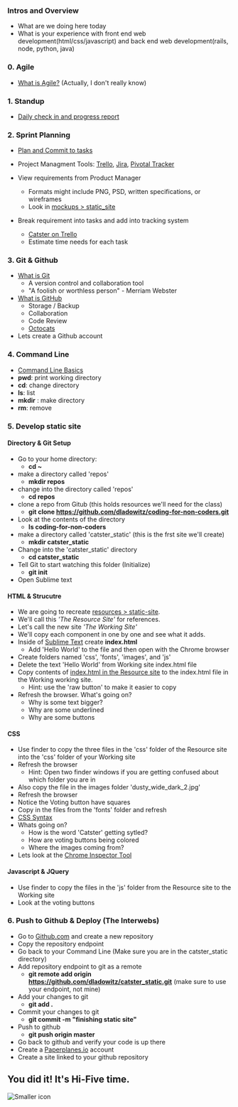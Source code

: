 ### Intros and Overview
* What are we doing here today
* What is your experience with front end web development(html/css/javascript) and back end web development(rails, node, python, java)

### 0.  Agile
* <a href="http://4.bp.blogspot.com/-aFcVYuTXO6Y/VS2tecfG5KI/AAAAAAAAAHM/oD6Wy_Cn1iE/s1600/Agile_Development_Process.png" target="_blank">What is Agile?</a> (Actually, I don't really know)

### 1. Standup
* <a href="https://en.wikipedia.org/wiki/Stand-up_meeting">Daily check in and progress report</a>

### 2. Sprint Planning
* <a href="http://scrummethodology.com/scrum-meetings">Plan and Commit to tasks</a>
* Project Managment Tools: 	<a href="http:www.trello.com">Trello</a>, <a href="https://www.atlassian.com/software/jira">Jira</a>, <a href="http://www.pivotaltracker.com/">Pivotal Tracker</a>
* View requirements from Product Manager 
	* Formats might include PNG, PSD, written specifications, or wireframes
	* Look in <a href="https://github.com/dladowitz/coding-for-non-coders/tree/master/mockups/static_site">mockups > static_site</a>

* Break requirement into tasks and add into tracking system
	* [Catster on Trello](https://trello.com/b/A8z9nktd/catster) 
	* Estimate time needs for each task

### 3. Git & Github
* [What is Git](http://readwrite.com/2013/09/30/understanding-github-a-journey-for-beginners-part-1)
	*  A version control and collaboration tool 
	* "A foolish or worthless person" - Merriam Webster	 	
* [What is GitHub](https://github.com/)
	* Storage / Backup
	* Collaboration
	* Code Review
	* [Octocats](https://octodex.github.com/)
* Lets create a Github account

### 4. Command Line
* [Command Line Basics](http://linuxcommand.org/learning_the_shell.php)
* **pwd**: print working directory
* **cd**: change directory
* **ls**: list
* **mkdir** : make directory
* **rm**: remove

### 5. Develop static site
#### Directory & Git Setup
* Go to your home directory: 
 	* **cd ~**
* make a directory called 'repos'
	* **mkdir repos**
* change into the directory called 'repos'
	* **cd repos**
* clone a repo from Gitub (this holds resources we'll need for the class)
	* **git clone https://github.com/dladowitz/coding-for-non-coders.git** 
* Look at the contents of the directory	
	* **ls coding-for-non-coders**
* make a directory called 'catster_static' (this is the frst site we'll create)
	* **mkdir catster_static**
* Change into the 'catster_static' directory	
	* **cd catster_static**
* Tell Git to start watching this folder (Initialize)
	* **git init**
* Open Sublime text

#### HTML & Strucutre
* We are going to recreate [resources > static-site](https://github.com/dladowitz/coding-for-non-coders/tree/master/resources/static_site). 
* We'll call this *'The Resource Site'* for references.
* Let's call the new site *'The Working Site'*
* We'll copy each component in one by one and see what it adds. 
* Inside of [Sublime Text](http://www.sublimetext.com/3) create **index.html**
	* Add 'Hello World' to the file and then open with the Chrome browser  
* Create folders named 'css', 'fonts', 'images', and 'js'
* Delete the text 'Hello World' from Working site index.html file
* Copy contents of [index.html in the Resource site](https://github.com/dladowitz/coding-for-non-coders/blob/master/resources/static_site/index.html) to the index.html file in the Working working site.
	* Hint: use the 'raw button' to make it easier to copy 
* Refresh the browser. What's going on?
	 * Why is some text bigger?
	 * Why are some underlined
	 * Why are some buttons

#### CSS
* Use finder to copy the three files in the 'css' folder of the Resource site into the 'css' folder of your Working site
* Refresh the browser
	*  Hint: Open two finder windows if you are getting confused about which folder you are in 
* Also copy the file in the images folder 'dusty_wide_dark_2.jpg'
* Refresh the browser
* Notice the Voting button have squares
* Copy in the files from the 'fonts' folder and refresh
* [CSS Syntax](http://www.w3schools.com/css/css_syntax.asp)
* Whats going on?
	* How is the word 'Catster' getting sytled? 
	* How are voting buttons being colored
	* Where the images coming from?
* Lets look at the [Chrome Inspector Tool](https://developer.chrome.com/devtools)

#### Javascript & JQuery
* Use finder to copy the files in the 'js' folder from the Resource site to the Working site
* Look at the voting buttons

### 6. Push to Github & Deploy (The Interwebs)
* Go to [Github.com](https://github.com/) and create a new repository
* Copy the repository endpoint
* Go back to your Command Line (Make sure you are in the catster_static directory)
* Add repository endpoint to git as a remote
	* **git remote add origin https://github.com/dladowitz/catster_static.git** (make sure to use your endpoint, not mine)
* Add your changes to git 
	* **git add .**
* Commit your changes to git
	* **git commit -m "finishing static site"** 
* Push to github
	* **git push origin master**
* Go back to github and verify your code is up there
* Create a <a href="http://paperplanes.io/" target="_blank">Paperplanes.io</a> account
* Create a site linked to your github repository	

## You did it! It's Hi-Five time. 
![Smaller icon](https://s-media-cache-ak0.pinimg.com/originals/91/f1/a3/91f1a31ba9edbbacd9243aa2e8ab1d7b.gif "Hi Five")















